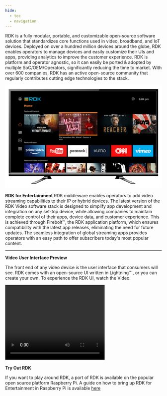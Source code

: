 ```yaml
---
hide:
  - toc
  - navigation
---
```

RDK is a fully modular, portable, and customizable open-source software solution that standardizes core functions used in video, broadband, and IoT devices. Deployed on over a hundred million devices around the globe, RDK enables operators to manage devices and easily customize their UIs and apps, providing analytics to improve the customer experience. RDK is platform and operator agnostic, so it can easily be ported & adopted by multiple SoC/OEM/Operators, significantly reducing the time to market. With over 600 companies, RDK has an active open-source community that regularly contributes cutting edge technologies to the stack.

![rdk_ux_home.png](../images/rdk_ux_home.png)


**RDK for Entertainment**
RDK middleware enables operators to add video streaming capabilities to their IP or hybrid devices. The latest version of the RDK Video software stack is designed to simplify app development and integration on any set-top device, while allowing companies to maintain complete control of their apps, device data, and customer experience. This is achieved through Firebolt™, the RDK application platform, which ensures compatibility with the latest app releases, eliminating the need for future updates. The seamless integration of global streaming apps provides operators with an easy path to offer subscribers today's most popular content.  


------------------------------------------------------------------------

**Video User Interface Preview**

The front end of any video device is the user interface that consumers will see. RDK comes with an open-source UI written in Lightning™ 
, or you can create your own. To experience the RDK UI, watch the Video:  

<video width="320" height="240" controls>
  <source src="../images/rdk-ui.mp4" type="video/mp4">
</video>


**Try Out RDK**

If you want to play around RDK, a port of RDK is available on the popular open source platform Raspberry Pi. A guide on how to bring up RDK for Entertainment in Raspberry Pi is available [here](./try-out-rdk-video.md)
